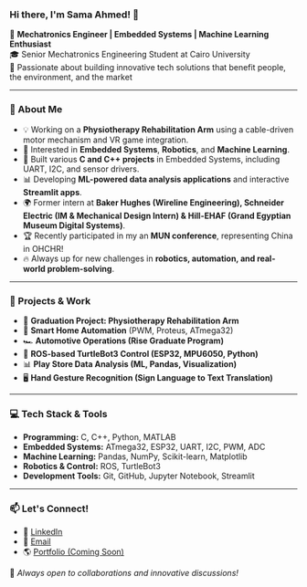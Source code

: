 ### Hi there, I'm Sama Ahmed! 👋

🚀 **Mechatronics Engineer | Embedded Systems | Machine Learning Enthusiast**  
🎓 Senior Mechatronics Engineering Student at Cairo University  
📌 Passionate about building innovative tech solutions that benefit people, the environment, and the market  

---

### 🌟 About Me
- 💡 Working on a **Physiotherapy Rehabilitation Arm** using a cable-driven motor mechanism and VR game integration.
- 🤖 Interested in **Embedded Systems**, **Robotics**, and **Machine Learning**.
- 🔧 Built various **C and C++ projects** in Embedded Systems, including UART, I2C, and sensor drivers.
- 📊 Developing **ML-powered data analysis applications** and interactive **Streamlit apps**.
- 🌍 Former intern at **Baker Hughes (Wireline Engineering), Schneider Electric (IM & Mechanical Design Intern) & Hill-EHAF (Grand Egyptian Museum Digital Systems)**.
- 🏆 Recently participated in my an **MUN conference**, representing China in OHCHR!
- 🔥 Always up for new challenges in **robotics, automation, and real-world problem-solving**.

---

### 🔨 Projects & Work
- 🦾 **Graduation Project: Physiotherapy Rehabilitation Arm**
- 🏡 **Smart Home Automation** (PWM, Proteus, ATmega32)
- 🏎 **Automotive Operations (Rise Graduate Program)**
- 🤖 **ROS-based TurtleBot3 Control (ESP32, MPU6050, Python)**
- 📊 **Play Store Data Analysis (ML, Pandas, Visualization)**
- 🖥 **Hand Gesture Recognition (Sign Language to Text Translation)**

---

### 💻 Tech Stack & Tools
- **Programming:** C, C++, Python, MATLAB
- **Embedded Systems:** ATmega32, ESP32, UART, I2C, PWM, ADC
- **Machine Learning:** Pandas, NumPy, Scikit-learn, Matplotlib
- **Robotics & Control:** ROS, TurtleBot3
- **Development Tools:** Git, GitHub, Jupyter Notebook, Streamlit

---

### 📫 Let's Connect!
- 💼 [LinkedIn](linkedin.com/in/sama-abdelaal/)  
- 📧 [Email](samaabdelaal275@gmail.com)  
- 🌎 [Portfolio (Coming Soon)](#)  

🚀 *Always open to collaborations and innovative discussions!*

